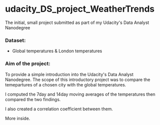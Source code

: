 # udacity_DS_project_WeatherTrends
The initial, small project submitted as part of my Udacity's Data Analyst Nanodegree


### Dataset:
* Global temperatures & London temperatures

### Aim of the project:

To provide a simple introduction into the Udacity's Data Analyst Nanodegree. The scope of this introductory project was to compare the temepartures of a chosen city with the global temperatures.

I computed the 7day and 14day moving averages of the temperatures then compared the two findings.

I also created a correlation coefficient between them.

More inside.
